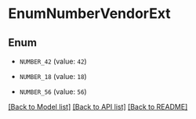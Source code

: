 # EnumNumberVendorExt


## Enum

* `NUMBER_42` (value: `42`)

* `NUMBER_18` (value: `18`)

* `NUMBER_56` (value: `56`)

[[Back to Model list]](../README.md#documentation-for-models) [[Back to API list]](../README.md#documentation-for-api-endpoints) [[Back to README]](../README.md)



